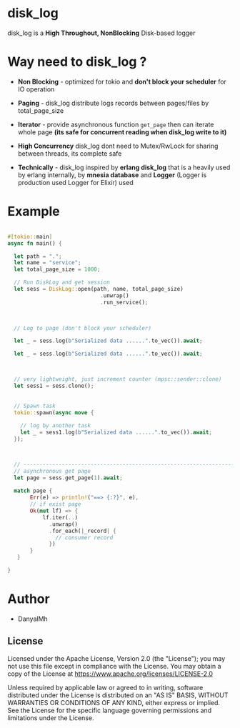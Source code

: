 
# disk_log


disk_log is a **High Throughout, NonBlocking** Disk-based logger


# Way need to disk_log ?

* **Non Blocking** - optimized for tokio and
  **don't block your scheduler** for IO operation 


* **Paging** - disk_log distribute logs records between pages/files
  by total_page_size


* **Iterator** - provide asynchronous function `get_page` then 
  can iterate whole page **(its safe for concurrent reading when disk_log write to it)**  


* **High Concurrency** disk_log dont need to
  Mutex/RwLock for sharing between threads, its complete safe


* **Technically** - disk_log inspired by **erlang disk_log**
  that is a heavily used by erlang internally, by **mnesia database**
  and **Logger** (Logger is production used Logger for Elixir) used 




# Example 

```rust

#[tokio::main]
async fn main() {

  let path = ".";
  let name = "service";
  let total_page_size = 1000;

  // Run DiskLog and get session
  let sess = DiskLog::open(path, name, total_page_size)
                             .unwrap()
                             .run_service();
                             


  // Log to page (don't block your scheduler)

  let _ = sess.log(b"Serialized data ......".to_vec()).await;

  let _ = sess.log(b"Serialized data ......".to_vec()).await;



  // very lightweight, just increment counter (mpsc::sender::clone)
  let sess1 = sess.clone();
  
  
  // Spawn task 
  tokio::spawn(async move {              
   
    // log by another task
    let _ = sess1.log(b"Serialized data ......".to_vec()).await;
  });



  // ---------------------------------------------------------------------
  // asynchronous get page
  let page = sess.get_page(1).await;
  
  match page {
       Err(e) => println!("==> {:?}", e),
       // if exist page
       Ok(mut lf) => {
           lf.iter(..)
             .unwrap()
             .for_each(|_record| {
               // consumer record
             })
       }    
   }

}

```



# Author

- DanyalMh 



## License

Licensed under the Apache License, Version 2.0 (the "License"); you may not use this file except in compliance with the License. You may obtain a copy of the License at https://www.apache.org/licenses/LICENSE-2.0

Unless required by applicable law or agreed to in writing, software distributed under the License is distributed on an "AS IS" BASIS, WITHOUT WARRANTIES OR CONDITIONS OF ANY KIND, either express or implied. See the License for the specific language governing permissions and limitations under the License.

